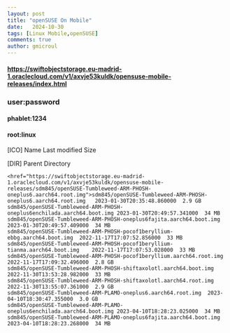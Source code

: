```yaml
---
layout: post
title: "openSUSE On Mobile"
date:   2024-10-30
tags: [Linux Mobile,openSUSE]
comments: true
author: gmicroul
---
```


#### <https://swiftobjectstorage.eu-madrid-1.oraclecloud.com/v1/axvje53kuldk/opensuse-mobile-releases/index.html>

### user:password
#### phablet:1234
#### root:linux

[ICO]	Name	Last modified	Size

[DIR]	Parent Directory

	<href="https://swiftobjectstorage.eu-madrid-1.oraclecloud.com/v1/axvje53kuldk/opensuse-mobile-releases/sdm845/openSUSE-Tumbleweed-ARM-PHOSH-oneplus6.aarch64.root.img">sdm845/openSUSE-Tumbleweed-ARM-PHOSH-oneplus6.aarch64.root.img	2023-01-30T20:35:48.860000	2.9 GB
	sdm845/openSUSE-Tumbleweed-ARM-PHOSH-oneplus6enchilada.aarch64.boot.img	2023-01-30T20:49:57.341000	34 MB
	sdm845/openSUSE-Tumbleweed-ARM-PHOSH-oneplus6fajita.aarch64.boot.img	2023-01-30T20:49:57.409000	34 MB
	sdm845/openSUSE-Tumbleweed-ARM-PHOSH-pocof1beryllium-ebbg.aarch64.boot.img	2022-11-17T17:07:52.856000	33 MB
	sdm845/openSUSE-Tumbleweed-ARM-PHOSH-pocof1beryllium-tianma.aarch64.boot.img	2022-11-17T17:07:53.028000	33 MB
	sdm845/openSUSE-Tumbleweed-ARM-PHOSH-pocof1beryllium.aarch64.root.img	2022-11-17T17:09:32.496000	2.8 GB
	sdm845/openSUSE-Tumbleweed-ARM-PHOSH-shiftaxolotl.aarch64.boot.img	2022-11-30T13:53:28.982000	33 MB
	sdm845/openSUSE-Tumbleweed-ARM-PHOSH-shiftaxolotl.aarch64.root.img	2022-11-30T13:55:07.361000	2.9 GB
	sdm845/openSUSE-Tumbleweed-ARM-PLAMO-oneplus6.aarch64.root.img	2023-04-10T18:30:47.355000	3.0 GB
	sdm845/openSUSE-Tumbleweed-ARM-PLAMO-oneplus6enchilada.aarch64.boot.img	2023-04-10T18:28:23.025000	34 MB
	sdm845/openSUSE-Tumbleweed-ARM-PLAMO-oneplus6fajita.aarch64.boot.img	2023-04-10T18:28:23.268000	34 MB
